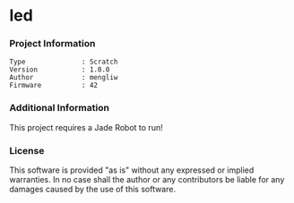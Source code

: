 led
================



### Project Information
```
Type              : Scratch
Version           : 1.0.0
Author            : mengliw
Firmware          : 42
```

### Additional Information
This project requires a Jade Robot to run!

### License
This software is provided "as is" without any expressed or implied warranties.  In no case shall the author or any contributors be liable for any damages caused by the use of this software.

